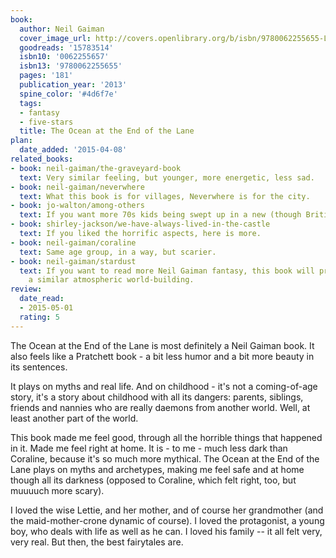```yaml
---
book:
  author: Neil Gaiman
  cover_image_url: http://covers.openlibrary.org/b/isbn/9780062255655-L.jpg
  goodreads: '15783514'
  isbn10: '0062255657'
  isbn13: '9780062255655'
  pages: '181'
  publication_year: '2013'
  spine_color: '#4d6f7e'
  tags:
  - fantasy
  - five-stars
  title: The Ocean at the End of the Lane
plan:
  date_added: '2015-04-08'
related_books:
- book: neil-gaiman/the-graveyard-book
  text: Very similar feeling, but younger, more energetic, less sad.
- book: neil-gaiman/neverwhere
  text: What this book is for villages, Neverwhere is for the city.
- book: jo-walton/among-others
  text: If you want more 70s kids being swept up in a new (though British) magical world.
- book: shirley-jackson/we-have-always-lived-in-the-castle
  text: If you liked the horrific aspects, here is more.
- book: neil-gaiman/coraline
  text: Same age group, in a way, but scarier.
- book: neil-gaiman/stardust
  text: If you want to read more Neil Gaiman fantasy, this book will provide you with
    a similar atmospheric world-building.
review:
  date_read:
  - 2015-05-01
  rating: 5
---
```


The Ocean at the End of the Lane is most definitely a Neil Gaiman book. It also feels like a Pratchett book - a bit less
humor and a bit more beauty in its sentences.

It plays on myths and real life. And on childhood - it's not a coming-of-age story, it's a story about childhood with
all its dangers: parents, siblings, friends and nannies who are really daemons from another world. Well, at least
another part of the world.

This book made me feel good, through all the horrible things that happened in it. Made me feel right at home. It is - to
me - much less dark than Coraline, because it's so much more mythical. The Ocean at the End of the Lane plays on myths
and archetypes, making me feel safe and at home though all its darkness (opposed to Coraline, which felt right, too, but
muuuuch more scary).

I loved the wise Lettie, and her mother, and of course her grandmother (and the maid-mother-crone dynamic of course). I
loved the protagonist, a young boy, who deals with life as well as he can. I loved his family -- it all felt very, very
real. But then, the best fairytales are.

